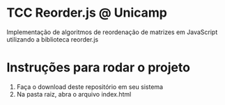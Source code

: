 # TCC Reorder.js @ Unicamp
Implementação de algoritmos de reordenação de matrizes em JavaScript utilizando a biblioteca reorder.js
# Instruções para rodar o projeto
1.   Faça o download deste repositório em seu sistema
2.   Na pasta raiz, abra o arquivo index.html
